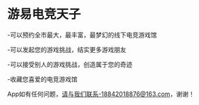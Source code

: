 # 游易电竞天子

-可以预约全市最大，最丰富，最梦幻的线下电竞游戏馆

-可以发起您的游戏挑战，结实更多游戏朋友

-可以接受别人的游戏挑战，创造属于您的奇迹

-收藏您喜爱的电竞游戏馆

App如有任何问题，请与我们联系-18842018876@163.com，谢谢！
